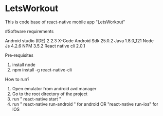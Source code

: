 # LetsWorkout
This is code base of react-native mobile app "LetsWorkout"




#Software requirements


Android studio (IDE)	2.2.3
X-Code
Android Sdk	25.0.2
Java	1.8.0_121
Node Js	4.2.6
NPM	3.5.2
React native cli	2.0.1


Pre-requisites
1. install node
2. npm install -g react-native-cli


How to run?
1. Open emulator from android avd manager
2. Go to the root directory of the project
3. run " react-native start "
4. run  " react-native run-android " for android OR "react-native run-ios" for IOS

